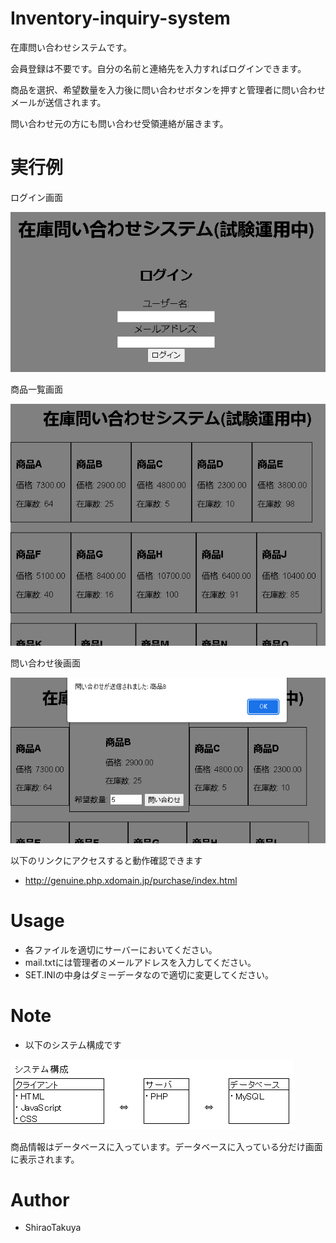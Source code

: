# Inventory-inquiry-system

在庫問い合わせシステムです。

会員登録は不要です。自分の名前と連絡先を入力すればログインできます。

商品を選択、希望数量を入力後に問い合わせボタンを押すと管理者に問い合わせメールが送信されます。

問い合わせ元の方にも問い合わせ受領連絡が届きます。

# 実行例

ログイン画面

![demo](https://raw.githubusercontent.com/ShiraoTakuya/Inventory-inquiry-system/main/cap1.PNG)

商品一覧画面

![demo](https://raw.githubusercontent.com/ShiraoTakuya/Inventory-inquiry-system/main/cap2.PNG)

問い合わせ後画面

![demo](https://raw.githubusercontent.com/ShiraoTakuya/Inventory-inquiry-system/main/cap3.PNG)

以下のリンクにアクセスすると動作確認できます
* http://genuine.php.xdomain.jp/purchase/index.html
  
# Usage

* 各ファイルを適切にサーバーにおいてください。
* mail.txtには管理者のメールアドレスを入力してください。
* SET.INIの中身はダミーデータなので適切に変更してください。
 
# Note
 
* 以下のシステム構成です
 
![system_diagram](https://raw.githubusercontent.com/ShiraoTakuya/Inventory-inquiry-system/main/system_diagram.png)

商品情報はデータベースに入っています。データベースに入っている分だけ画面に表示されます。

# Author
  
* ShiraoTakuya
